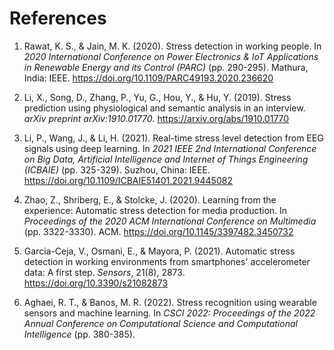 # References

1. Rawat, K. S., & Jain, M. K. (2020). Stress detection in working people. In *2020 International Conference on Power Electronics & IoT Applications in Renewable Energy and its Control (PARC)* (pp. 290-295). Mathura, India: IEEE. https://doi.org/10.1109/PARC49193.2020.236620

2. Li, X., Song, D., Zhang, P., Yu, G., Hou, Y., & Hu, Y. (2019). Stress prediction using physiological and semantic analysis in an interview. *arXiv preprint arXiv:1910.01770*. https://arxiv.org/abs/1910.01770

3. Li, P., Wang, J., & Li, H. (2021). Real-time stress level detection from EEG signals using deep learning. In *2021 IEEE 2nd International Conference on Big Data, Artificial Intelligence and Internet of Things Engineering (ICBAIE)* (pp. 325-329). Suzhou, China: IEEE. https://doi.org/10.1109/ICBAIE51401.2021.9445082

4. Zhao, Z., Shriberg, E., & Stolcke, J. (2020). Learning from the experience: Automatic stress detection for media production. In *Proceedings of the 2020 ACM International Conference on Multimedia* (pp. 3322-3330). ACM. https://doi.org/10.1145/3397482.3450732

5. Garcia-Ceja, V., Osmani, E., & Mayora, P. (2021). Automatic stress detection in working environments from smartphones' accelerometer data: A first step. *Sensors*, 21(8), 2873. https://doi.org/10.3390/s21082873

6. Aghaei, R. T., & Banos, M. R. (2022). Stress recognition using wearable sensors and machine learning. In *CSCI 2022: Proceedings of the 2022 Annual Conference on Computational Science and Computational Intelligence* (pp. 380-385).
